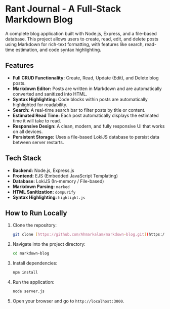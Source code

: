 # Rant Journal - A Full-Stack Markdown Blog

A complete blog application built with Node.js, Express, and a file-based database. This project allows users to create, read, edit, and delete posts using Markdown for rich-text formatting, with features like search, read-time estimation, and code syntax highlighting.


## Features

-   **Full CRUD Functionality:** Create, Read, Update (Edit), and Delete blog posts.
-   **Markdown Editor:** Posts are written in Markdown and are automatically converted and sanitized into HTML.
-   **Syntax Highlighting:** Code blocks within posts are automatically highlighted for readability.
-   **Search:** A real-time search bar to filter posts by title or content.
-   **Estimated Read Time:** Each post automatically displays the estimated time it will take to read.
-   **Responsive Design:** A clean, modern, and fully responsive UI that works on all devices.
-   **Persistent Storage:** Uses a file-based LokiJS database to persist data between server restarts.

## Tech Stack

-   **Backend:** Node.js, Express.js
-   **Frontend:** EJS (Embedded JavaScript Templating)
-   **Database:** LokiJS (In-memory / File-based)
-   **Markdown Parsing:** `marked`
-   **HTML Sanitization:** `dompurify`
-   **Syntax Highlighting:** `highlight.js`

## How to Run Locally

1.  Clone the repository:
    ```bash
    git clone [https://github.com/Ahmarkalam/markdown-blog.git](https://github.com/Ahmarkalam/markdown-blog.git)
    ```
2.  Navigate into the project directory:
    ```bash
    cd markdown-blog
    ```
3.  Install dependencies:
    ```bash
    npm install
    ```
4.  Run the application:
    ```bash
    node server.js
    ```
5.  Open your browser and go to `http://localhost:3000`.

